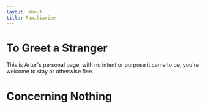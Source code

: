 ```yaml
---
layout: about
title: Familiarize
---
```


# To Greet a Stranger

This is Artur's personal page, with no intent or purpose it came to be, you're welcome to stay or otherwise flee.

# Concerning Nothing

